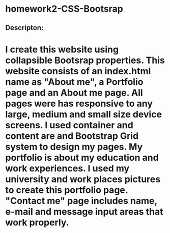 # homework2-CSS-Bootsrap

## Descripton:

# I create this website using collapsible Bootsrap properties. This website consists of an index.html name as "About me", a Portfolio page and an About me page. All pages were has responsive to any large, medium and small size device screens. I used container and content are and Bootstrap Grid system to design my pages. My portfolio is about my education and work experiences. I used my university and work places pictures to create this portfolio page. "Contact me" page includes name, e-mail and message input areas that work properly.